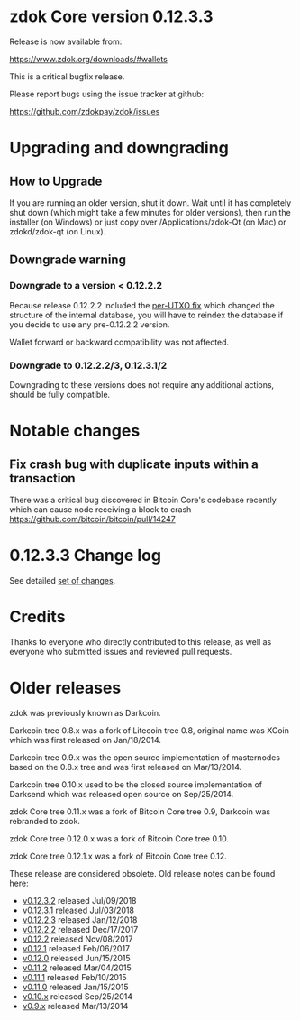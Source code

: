 zdok Core version 0.12.3.3
==========================

Release is now available from:

  <https://www.zdok.org/downloads/#wallets>

This is a critical bugfix release.

Please report bugs using the issue tracker at github:

  <https://github.com/zdokpay/zdok/issues>


Upgrading and downgrading
=========================

How to Upgrade
--------------

If you are running an older version, shut it down. Wait until it has completely
shut down (which might take a few minutes for older versions), then run the
installer (on Windows) or just copy over /Applications/zdok-Qt (on Mac) or
zdokd/zdok-qt (on Linux).

Downgrade warning
-----------------

### Downgrade to a version < 0.12.2.2

Because release 0.12.2.2 included the [per-UTXO fix](release-notes/zdok/release-notes-0.12.2.2.md#per-utxo-fix)
which changed the structure of the internal database, you will have to reindex
the database if you decide to use any pre-0.12.2.2 version.

Wallet forward or backward compatibility was not affected.

### Downgrade to 0.12.2.2/3, 0.12.3.1/2

Downgrading to these versions does not require any additional actions, should be
fully compatible.


Notable changes
===============

Fix crash bug with duplicate inputs within a transaction
--------------------------------------------------------

There was a critical bug discovered in Bitcoin Core's codebase recently which
can cause node receiving a block to crash https://github.com/bitcoin/bitcoin/pull/14247

0.12.3.3 Change log
===================

See detailed [set of changes](https://github.com/zdokpay/zdok/compare/v0.12.3.2...zdokpay:v0.12.3.3).

Credits
=======

Thanks to everyone who directly contributed to this release,
as well as everyone who submitted issues and reviewed pull requests.


Older releases
==============

zdok was previously known as Darkcoin.

Darkcoin tree 0.8.x was a fork of Litecoin tree 0.8, original name was XCoin
which was first released on Jan/18/2014.

Darkcoin tree 0.9.x was the open source implementation of masternodes based on
the 0.8.x tree and was first released on Mar/13/2014.

Darkcoin tree 0.10.x used to be the closed source implementation of Darksend
which was released open source on Sep/25/2014.

zdok Core tree 0.11.x was a fork of Bitcoin Core tree 0.9,
Darkcoin was rebranded to zdok.

zdok Core tree 0.12.0.x was a fork of Bitcoin Core tree 0.10.

zdok Core tree 0.12.1.x was a fork of Bitcoin Core tree 0.12.

These release are considered obsolete. Old release notes can be found here:

- [v0.12.3.2](https://github.com/zdokpay/zdok/blob/master/doc/release-notes/zdok/release-notes-0.12.3.2.md) released Jul/09/2018
- [v0.12.3.1](https://github.com/zdokpay/zdok/blob/master/doc/release-notes/zdok/release-notes-0.12.3.1.md) released Jul/03/2018
- [v0.12.2.3](https://github.com/zdokpay/zdok/blob/master/doc/release-notes/zdok/release-notes-0.12.2.3.md) released Jan/12/2018
- [v0.12.2.2](https://github.com/zdokpay/zdok/blob/master/doc/release-notes/zdok/release-notes-0.12.2.2.md) released Dec/17/2017
- [v0.12.2](https://github.com/zdokpay/zdok/blob/master/doc/release-notes/zdok/release-notes-0.12.2.md) released Nov/08/2017
- [v0.12.1](https://github.com/zdokpay/zdok/blob/master/doc/release-notes/zdok/release-notes-0.12.1.md) released Feb/06/2017
- [v0.12.0](https://github.com/zdokpay/zdok/blob/master/doc/release-notes/zdok/release-notes-0.12.0.md) released Jun/15/2015
- [v0.11.2](https://github.com/zdokpay/zdok/blob/master/doc/release-notes/zdok/release-notes-0.11.2.md) released Mar/04/2015
- [v0.11.1](https://github.com/zdokpay/zdok/blob/master/doc/release-notes/zdok/release-notes-0.11.1.md) released Feb/10/2015
- [v0.11.0](https://github.com/zdokpay/zdok/blob/master/doc/release-notes/zdok/release-notes-0.11.0.md) released Jan/15/2015
- [v0.10.x](https://github.com/zdokpay/zdok/blob/master/doc/release-notes/zdok/release-notes-0.10.0.md) released Sep/25/2014
- [v0.9.x](https://github.com/zdokpay/zdok/blob/master/doc/release-notes/zdok/release-notes-0.9.0.md) released Mar/13/2014

